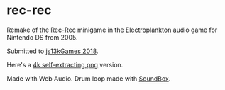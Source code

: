 # rec-rec

Remake of the [Rec-Rec](https://www.youtube.com/watch?v=9NEivOPy1EE) minigame in the [Electroplankton](https://en.wikipedia.org/wiki/Electroplankton) audio game for Nintendo DS from 2005.

Submitted to [js13kGames 2018](https://js13kgames.com/entries/rec-rec).

Here's a [4k self-extracting png](https://shu1.github.io/rec-rec/png.html) version.

Made with Web Audio. Drum loop made with [SoundBox](http://sb.bitsnbites.eu).
